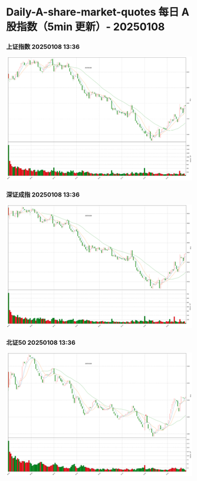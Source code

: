 
# Daily-A-share-market-quotes 每日 A 股指数（5min 更新）- 20250108

### 上证指数 20250108 13:36
![](./fig/2025/1/20250108-sh000001.png)

### 深证成指 20250108 13:36
![](./fig/2025/1/20250108-sz399001.png)

### 北证50 20250108 13:36
![](./fig/2025/1/20250108-bj899050.png)
